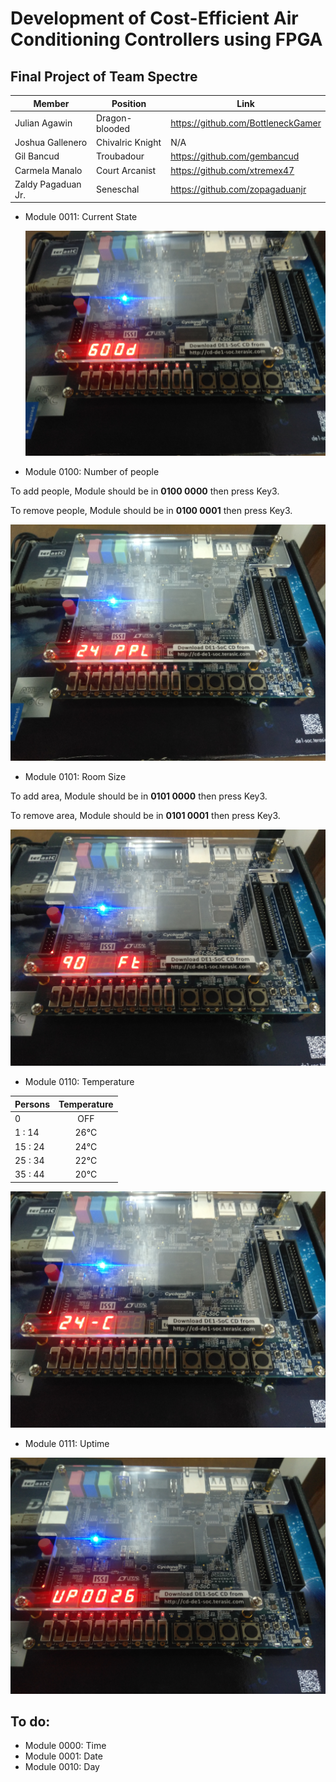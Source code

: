 # Development of Cost-Efficient Air Conditioning Controllers using FPGA
## Final Project of Team Spectre
Member | Position | Link
------------ | ------------- | -------------
Julian Agawin | Dragon-blooded | https://github.com/BottleneckGamer
Joshua Gallenero | Chivalric Knight | N/A
Gil Bancud | Troubadour | https://github.com/gembancud
Carmela Manalo | Court Arcanist  | https://github.com/xtremex47
Zaldy Pagaduan Jr. | Seneschal | https://github.com/zopagaduanjr

- Module 0011:	Current State

  ![Current State](Media/Status.jpg)
  
- Module 0100:	Number of people

 To add people, Module should be in **0100 0000** then press Key3.
 
 To remove people, Module should be in **0100 0001** then press Key3.
 
 ![Current People](Media/People.jpg)


- Module 0101:	Room Size

 To add area, Module should be in **0101 0000** then press Key3.
 
 To remove area, Module should be in **0101 0001** then press Key3.
 
 ![Current Area](Media/Area.jpg)




- Module 0110:	Temperature

 | Persons        | Temperature   |
 | -------------  |:-------------:|
 | 0        | OFF          |
 | 1  :   14        | 26°C          |
 | 15 : 24        | 24°C          |
 | 25 : 34        | 22°C          |
 | 35 : 44        | 20°C          |


![Current Temperature](Media/Temp.jpg)


- Module 0111:	Uptime

![Current Up Time](Media/UpTime.jpg)


## To do:

- Module 0000:	Time
- Module 0001:	Date
- Module 0010:	Day
